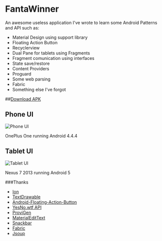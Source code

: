 # FantaWinner
An awesome useless application I've wrote to learn some Android Patterns and API such as:
 - Material Design using support library
 - Floating Action Button
 - Recyclerview
 - Dual Pane for tablets using Fragments
 - Fragment comunication using interfaces
 - State save/restore
 - Content Providers
 - Proguard
 - Some web parsing
 - Fabric
 - Something else I've forgot
 
##[Download APK](https://github.com/dcampogiani/Assalto-alla-Liga/raw/master/app/app-release.apk)

## Phone UI
![Phone UI](/screenshots/smartphone.gif "Phone UI")

OnePlus One running Android 4.4.4
## Tablet UI
![Tablet UI](/screenshots/tablet.gif  "Tablet UI")

Nexus 7 2013 running Android 5

###Thanks
 - [Ion](https://github.com/koush/ion)
 - [TextDrawable](https://github.com/amulyakhare/TextDrawable)
 - [Android-Floating-Action-Button](https://github.com/futuresimple/android-floating-action-button)
 - [YesNo.wtf API](http://yesno.wtf/#api)
 - [ProviGen](https://github.com/TimotheeJeannin/ProviGen)
 - [MaterialEditText](https://github.com/rengwuxian/MaterialEditText)
 - [Snackbar](https://github.com/nispok/snackbar)
 - [Fabric](https://fabric.io/)
 - [Jsoup](http://jsoup.org/)
